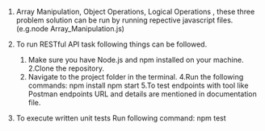 1) Array Manipulation, Object Operations, Logical Operations , these three problem solution can be run by running repective javascript files.(e.g.node Array_Manipulation.js)
2) To run RESTful API task following things can be followed.
    1. Make sure you have Node.js and npm installed on your machine.
    2.Clone the repository.
    3. Navigate to the project folder in the terminal.
    4.Run the following commands:
        npm install 
        npm start
    5.To test endpoints with tool like Postman endpoints URL and details are mentioned in documentation file.

3) To execute written unit tests Run following command:
    npm test
